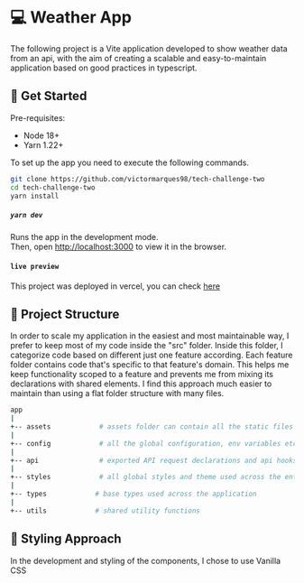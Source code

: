 # 💻 Weather App

The following project is a Vite application developed to show weather data from an api, with the aim of creating a scalable and easy-to-maintain application based on good practices in typescript.

## 🚀 Get Started

Pre-requisites:

- Node 18+
- Yarn 1.22+

To set up the app you need to execute the following commands.

```bash
git clone https://github.com/victormarques98/tech-challenge-two
cd tech-challenge-two
yarn install
```

##### `yarn dev`

Runs the app in the development mode.\
Then, open [http://localhost:3000](http://localhost:3000) to view it in the browser.

#### `live preview`

This project was deployed in vercel, you can check [here]("insert-link")

## 📂 Project Structure

In order to scale my application in the easiest and most maintainable way, I prefer to keep most of my code inside the "src" folder. Inside this folder, I categorize code based on different just one feature according. Each feature folder contains code that's specific to that feature's domain. This helps me keep functionality scoped to a feature and prevents me from mixing its declarations with shared elements. I find this approach much easier to maintain than using a flat folder structure with many files.

```sh
app
|
+-- assets            # assets folder can contain all the static files such as images, fonts, etc.
|
+-- config            # all the global configuration, env variables etc.
|
+-- api               # exported API request declarations and api hooks related to a specific feature
|
+-- styles            # all global styles and theme used across the entire application
|
+-- types            # base types used across the application
|
+-- utils            # shared utility functions
```

## 🎨 Styling Approach

In the development and styling of the components, I chose to use Vanilla CSS
